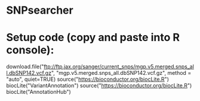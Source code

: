 # SNPsearcher
# Setup code (copy and paste into R console):

download.file("ftp://ftp.jax.org/sanger/current_snps/mgp.v5.merged.snps_all.dbSNP142.vcf.gz", "mgp.v5.merged.snps_all.dbSNP142.vcf.gz", method = "auto", quiet=TRUE)
source("https://bioconductor.org/biocLite.R")
biocLite("VariantAnnotation")
source("https://bioconductor.org/biocLite.R")
biocLite("AnnotationHub")

